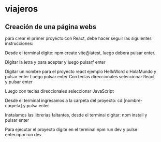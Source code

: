 # viajeros 
## Creación de una página webs
para crear el primer proyecto con React, debe hacer seguir las siguientes instrucciones:

Desde el terminal digite: npm create vite@latest, luego debera pulsar enter.

Digitar la letra y para aceptar y luego pulsarf enter

Digitar un nombre para el proyecto react ejemplo HelloWord o HolaMundo y pulsar enter Luego pulsar enter Con teclas direccionales seleccionar React y pulsar enter

Luego con teclas direccionales seleccionar JavaScript

Desde el terminal ingresamos a la carpeta del proyecto: cd [nombre-carpeta] y pulsa enter

Instalamos las librerias faltantes, desde el terminal digitar: npm install y pulsar enter

Para ejecutar el proyecto digite en el terminal npm run dev y pulse enter.npm run dev
